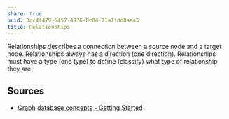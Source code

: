 ```yaml
---
share: true
uuid: 3cc4f479-5457-4976-8c84-71a1fdd0aaa5
title: Relationships
---
```

Relationships describes a connection between a source node and a target node.
Relationships always has a direction (one direction).
Relationships must have a type (one type) to define (classify) what type of relationship they are.

## Sources

* [Graph database concepts - Getting Started](https://neo4j.com/docs/getting-started/current/graphdb-concepts/)
